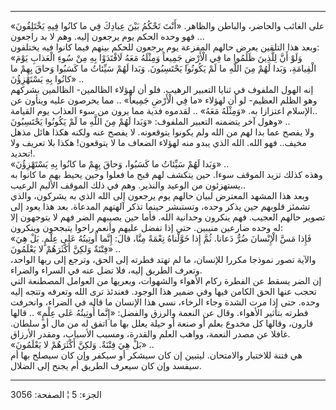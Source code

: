 ------------------------------------------------------------------------

على الغائب والحاضر، والباطن والظاهر. «أَنْتَ تَحْكُمُ بَيْنَ عِبادِكَ فِي ما كانُوا فِيهِ
يَخْتَلِفُونَ» .. فهو وحده الحكم يوم يرجعون إليه. وهم لا بد راجعون.  
وبعد هذا التلقين يعرض حالهم المفزعة يوم يرجعون للحكم بينهم فيما كانوا
فيه يختلفون:  
«وَلَوْ أَنَّ لِلَّذِينَ ظَلَمُوا ما فِي الْأَرْضِ جَمِيعاً وَمِثْلَهُ مَعَهُ لَافْتَدَوْا بِهِ مِنْ سُوءِ الْعَذابِ
يَوْمَ الْقِيامَةِ، وَبَدا لَهُمْ مِنَ اللَّهِ ما لَمْ يَكُونُوا يَحْتَسِبُونَ. وَبَدا لَهُمْ سَيِّئاتُ ما
كَسَبُوا وَحاقَ بِهِمْ ما كانُوا بِهِ يَسْتَهْزِؤُنَ» ..  
إنه الهول الملفوف في ثنايا التعبير الرهيب. فلو أن لهؤلاء الظالمين-
الظالمين بشركهم وهو الظلم العظيم- لو أن لهؤلاء «ما فِي الْأَرْضِ جَمِيعاً» ..
مما يحرصون عليه وينأون عن الإسلام اعتزازا به. «وَمِثْلَهُ مَعَهُ» .. لقدموه فدية
مما يرون من سوء العذاب يوم القيامة..  
وهول آخر يتضمنه التعبير الملفوف: «وَبَدا لَهُمْ مِنَ اللَّهِ ما لَمْ يَكُونُوا يَحْتَسِبُونَ»
..  
ولا يفصح عما بدا لهم من الله ولم يكونوا يتوقعونه. لا يفصح عنه ولكنه هكذا
هائل مذهل مخيف.. فهو الله. الله الذي يبدو منه لهؤلاء الضعاف ما لا
يتوقعون! هكذا بلا تعريف ولا تحديد!.  
«وَبَدا لَهُمْ سَيِّئاتُ ما كَسَبُوا، وَحاقَ بِهِمْ ما كانُوا بِهِ يَسْتَهْزِؤُنَ» ..  
وهذه كذلك تزيد الموقف سوءا. حين يتكشف لهم قبح ما فعلوا وحين يحيط بهم ما
كانوا به يستهزئون من الوعيد والنذير. وهم في ذلك الموقف الأليم الرعيب..  
وبعد هذا المشهد المعترض لبيان حالهم يوم يرجعون إلى الله الذي به يشركون،
والذي تشمئز قلوبهم حين يذكر وحده، وتستبشر حينما تذكر آلهتهم المدعاة. بعد
هذا يعود إلى تصوير حالهم العجيب. فهم ينكرون وحدانية الله. فأما حين
يصيبهم الضر فهم لا يتوجهون إلا له وحده ضارعين منيبين. حتى إذا تفضل عليهم
وأنعم راحوا يتبجحون وينكرون:  
«فَإِذا مَسَّ الْإِنْسانَ ضُرٌّ دَعانا. ثُمَّ إِذا خَوَّلْناهُ نِعْمَةً مِنَّا، قالَ: إِنَّما أُوتِيتُهُ عَلى
عِلْمٍ. بَلْ هِيَ فِتْنَةٌ وَلكِنَّ أَكْثَرَهُمْ لا يَعْلَمُونَ» ..  
والآية تصور نموذجا مكررا للإنسان، ما لم تهتد فطرته إلى الحق، وترجع إلى
ربها الواحد، وتعرف الطريق إليه، فلا تضل عنه في السراء والضراء.  
إن الضر يسقط عن الفطرة ركام الأهواء والشهوات، ويعريها من العوامل
المصطنعة التي تحجب عنها الحق الكامن فيها وفي ضمير هذا الوجود. فعندئذ ترى
الله وتعرفه وتتجه إليه وحده. حتى إذا مرت الشدة وجاء الرخاء، نسي هذا
الإنسان ما قاله في الضراء، وانحرفت فطرته بتأثير الأهواء. وقال عن النعمة
والرزق والفضل: «إِنَّما أُوتِيتُهُ عَلى عِلْمٍ» .. قالها قارون، وقالها كل مخدوع
بعلم أو صنعة أو حيلة يعلل بها ما اتفق له من مال أو سلطان. غافلا عن مصدر
النعمة، وواهب العلم والقدرة، ومسبب الأسباب، ومقدر الأرزاق.  
«بَلْ هِيَ فِتْنَةٌ. وَلكِنَّ أَكْثَرَهُمْ لا يَعْلَمُونَ» ..  
هي فتنة للاختبار والامتحان. ليتبين إن كان سيشكر أو سيكفر وإن كان سيصلح
بها أم سيفسد وإن كان سيعرف الطريق أم يجنح إلى الضلال.

------------------------------------------------------------------------

الجزء: 5 ¦ الصفحة: 3056
